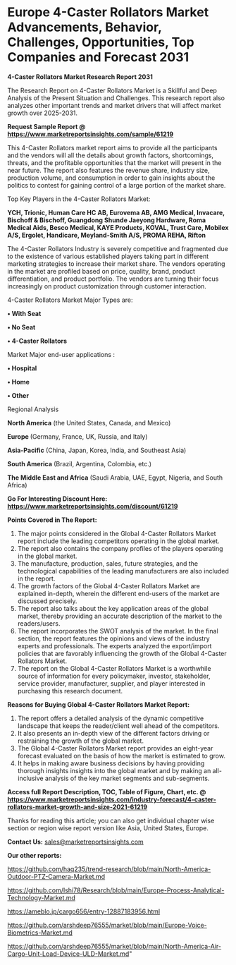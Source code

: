 # Europe 4-Caster Rollators Market Advancements, Behavior, Challenges, Opportunities, Top Companies and Forecast 2031

<strong>4-Caster Rollators Market Research Report 2031</strong>

The Research Report on 4-Caster Rollators Market is a Skillful and Deep Analysis of the Present Situation and Challenges. This research report also analyzes other important trends and market drivers that will affect market growth over 2025-2031.

<strong>Request Sample Report @ <a href=https://www.marketreportsinsights.com/sample/61219>https://www.marketreportsinsights.com/sample/61219</a></strong>

This 4-Caster Rollators market report aims to provide all the participants and the vendors will all the details about growth factors, shortcomings, threats, and the profitable opportunities that the market will present in the near future. The report also features the revenue share, industry size, production volume, and consumption in order to gain insights about the politics to contest for gaining control of a large portion of the market share.

Top Key Players in the 4-Caster Rollators Market:

<strong>YCH, Trionic, Human Care HC AB, Eurovema AB, AMG Medical, Invacare, Bischoff & Bischoff, Guangdong Shunde Jaeyong Hardware, Roma Medical Aids, Besco Medical, KAYE Products, KOVAL, Trust Care, Mobilex A/S, Ergolet, Handicare, Meyland-Smith A/S, PROMA REHA, Rifton</strong>

The 4-Caster Rollators Industry is severely competitive and fragmented due to the existence of various established players taking part in different marketing strategies to increase their market share. The vendors operating in the market are profiled based on price, quality, brand, product differentiation, and product portfolio. The vendors are turning their focus increasingly on product customization through customer interaction.

4-Caster Rollators Market Major Types are:

<strong>• With Seat

• No Seat

• 4-Caster Rollators</strong>

Market Major end-user applications :

<strong>• Hospital

• Home

• Other</strong>

Regional Analysis

</u><strong><b>North America</b></strong> (the United States, Canada, and Mexico)

<strong><b>Europe </b></strong>(Germany, France, UK, Russia, and Italy)

<strong><b>Asia-Pacific</b></strong> (China, Japan, Korea, India, and Southeast Asia)

<strong><b>South America</b></strong> (Brazil, Argentina, Colombia, etc.)

<strong><b>The Middle East and Africa</b></strong> (Saudi Arabia, UAE, Egypt, Nigeria, and South Africa)

<strong>Go For Interesting Discount Here: <a href=https://www.marketreportsinsights.com/discount/61219>https://www.marketreportsinsights.com/discount/61219</a></strong>

<strong>Points Covered in The Report:</strong>
<ol>
  <li>The major points considered in the Global 4-Caster Rollators Market report include the leading competitors operating in the global market.</li>
  <li>The report also contains the company profiles of the players operating in the global market.</li>
  <li>The manufacture, production, sales, future strategies, and the technological capabilities of the leading manufacturers are also included in the report.</li>
  <li>The growth factors of the Global 4-Caster Rollators Market are explained in-depth, wherein the different end-users of the market are discussed precisely.</li>
  <li>The report also talks about the key application areas of the global market, thereby providing an accurate description of the market to the readers/users.</li>
  <li>The report incorporates the SWOT analysis of the market. In the final section, the report features the opinions and views of the industry experts and professionals. The experts analyzed the export/import policies that are favorably influencing the growth of the Global 4-Caster Rollators Market.</li>
  <li>The report on the Global 4-Caster Rollators Market is a worthwhile source of information for every policymaker, investor, stakeholder, service provider, manufacturer, supplier, and player interested in purchasing this research document.</li>
</ol>
<strong>Reasons for Buying Global 4-Caster Rollators Market Report:</strong>

<ol>
  <li>The report offers a detailed analysis of the dynamic competitive landscape that keeps the reader/client well ahead of the competitors.</li>
  <li>It also presents an in-depth view of the different factors driving or restraining the growth of the global market.</li>
  <li>The Global 4-Caster Rollators Market report provides an eight-year forecast evaluated on the basis of how the market is estimated to grow.</li>
  <li>It helps in making aware business decisions by having providing thorough insights insights into the global market and by making an all-inclusive analysis of the key market segments and sub-segments.</li>
</ol>
<strong>Access full Report Description, TOC, Table of Figure, Chart, etc. @ <a href=https://www.marketreportsinsights.com/industry-forecast/4-caster-rollators-market-growth-and-size-2021-61219>https://www.marketreportsinsights.com/industry-forecast/4-caster-rollators-market-growth-and-size-2021-61219</a></strong>


Thanks for reading this article; you can also get individual chapter wise section or region wise report version like Asia, United States, Europe.

<strong>Contact Us:</strong>
sales@marketreportsinsights.com

<strong>Our other reports:</strong>

<a href=https://github.com/haq235/trend-research/blob/main/North-America-Outdoor-PTZ-Camera-Market.md>https://github.com/haq235/trend-research/blob/main/North-America-Outdoor-PTZ-Camera-Market.md</a>

<a href=https://github.com/Ishi78/Research/blob/main/Europe-Process-Analytical-Technology-Market.md>https://github.com/Ishi78/Research/blob/main/Europe-Process-Analytical-Technology-Market.md</a>

<a href=https://ameblo.jp/cargo656/entry-12887183956.html>https://ameblo.jp/cargo656/entry-12887183956.html</a>

<a href=https://github.com/arshdeep76555/market/blob/main/Europe-Voice-Biometrics-Market.md>https://github.com/arshdeep76555/market/blob/main/Europe-Voice-Biometrics-Market.md</a>

<a href=https://github.com/arshdeep76555/market/blob/main/North-America-Air-Cargo-Unit-Load-Device-ULD-Market.md>https://github.com/arshdeep76555/market/blob/main/North-America-Air-Cargo-Unit-Load-Device-ULD-Market.md</a>"
